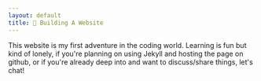 ```yaml
---
layout: default
title: 🤖 Building A Website
---
```


This website is my first adventure in the coding world. Learning is fun but kind of lonely, if you're planning on using Jekyll and hosting the page on github, or if you're already deep into and want to discuss/share things, let's chat!